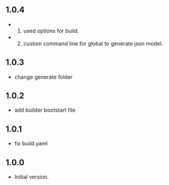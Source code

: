 ## 1.0.4

- 1. used options for build.
- 2. custom command line for global to generate json model.

## 1.0.3

- change generate folder

## 1.0.2

- add builder bootstart file

## 1.0.1

- fix build.yaml

## 1.0.0

- Initial version.
